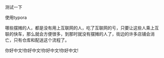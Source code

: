 测试一下



使用typora


哪些摆摊的人，都是没有用上互联网的人，吃了互联网的亏，只要让这些人乘上互联的快车，那么就会方便很多，到那时就没有摆摊的人了，街边的许多店铺会消亡，只有仓库和配送这个流程了。

你好中文!你好中文!你好中文!你好中文!